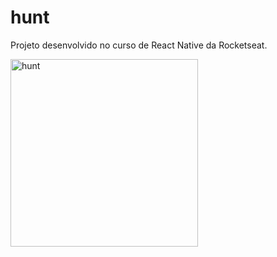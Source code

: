# hunt
<p>Projeto desenvolvido no curso de React Native da Rocketseat.</p>

<img src="https://imgur.com/S8yzRYF.gif" alt="hunt" width="300">
